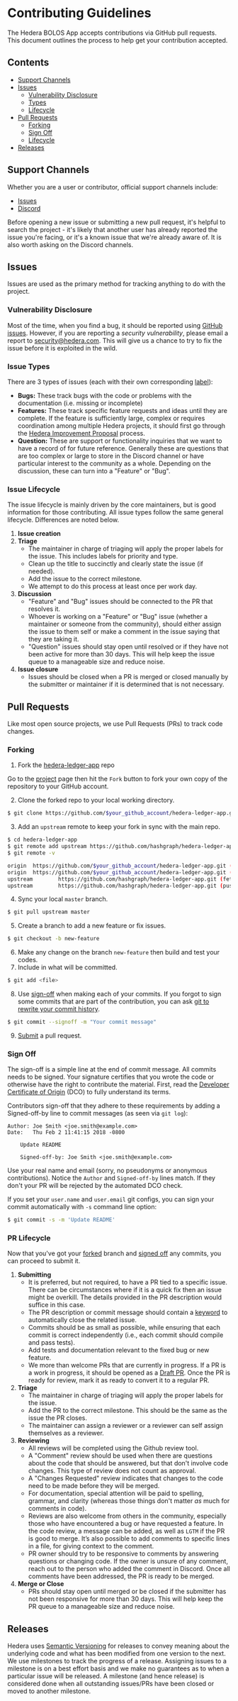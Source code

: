 # Contributing Guidelines

The Hedera BOLOS App accepts contributions via GitHub pull requests. This document outlines the
process to help get your contribution accepted.

## Contents

- [Support Channels](#support-channels)
- [Issues](#issues)
  - [Vulnerability Disclosure](#vulnerability-disclosure)
  - [Types](#issue-types)
  - [Lifecycle](#issue-lifecycle)
- [Pull Requests](#pull-requests)
  - [Forking](#forking)
  - [Sign Off](#sign-off)
  - [Lifecycle](#pr-lifecycle)
- [Releases](#releases)

## Support Channels

Whether you are a user or contributor, official support channels include:

- [Issues](https://github.com/hashgraph/hedera-ledger-app/issues)
- [Discord](https://discordapp.com/invite/FFb9YFX)

Before opening a new issue or submitting a new pull request, it's helpful to search the project -
it's likely that another user has already reported the issue you're facing, or it's a known issue
that we're already aware of. It is also worth asking on the Discord channels.

## Issues

Issues are used as the primary method for tracking anything to do with the project.

### Vulnerability Disclosure

Most of the time, when you find a bug, it should be reported using
[GitHub issues](https://github.com/hashgraph/hedera-ledger-app/issues). However, if
you are reporting a _security vulnerability_, please email a report to
[security@hedera.com](mailto:security@hedera.com). This will give
us a chance to try to fix the issue before it is exploited in the wild.

### Issue Types

There are 3 types of issues (each with their own corresponding [label](https://github.com/hashgraph/hedera-ledger-app/labels)):

- **Bugs:** These track bugs with the code or problems with the documentation (i.e. missing or incomplete)
- **Features:** These track specific feature requests and ideas until they are complete. If the feature is
  sufficiently large, complex or requires coordination among multiple Hedera projects, it should
  first go through the [Hedera Improvement Proposal](https://github.com/hashgraph/hip) process.
- **Question:** These are support or functionality inquiries that we want to have a record of for
  future reference. Generally these are questions that are too complex or large to store in the
  Discord channel or have particular interest to the community as a whole. Depending on the discussion,
  these can turn into a "Feature" or "Bug".

### Issue Lifecycle

The issue lifecycle is mainly driven by the core maintainers, but is good information for those
contributing. All issue types follow the same general lifecycle. Differences are noted below.

1. **Issue creation**
2. **Triage**
   - The maintainer in charge of triaging will apply the proper labels for the issue. This
     includes labels for priority and type.
   - Clean up the title to succinctly and clearly state the issue (if needed).
   - Add the issue to the correct milestone.
   - We attempt to do this process at least once per work day.
3. **Discussion**
   - "Feature" and "Bug" issues should be connected to the PR that resolves it.
   - Whoever is working on a "Feature" or "Bug" issue (whether a maintainer or someone from
     the community), should either assign the issue to them self or make a comment in the issue
     saying that they are taking it.
   - "Question" issues should stay open until resolved or if they have not been
     active for more than 30 days. This will help keep the issue queue to a manageable size and
     reduce noise.
4. **Issue closure**
   - Issues should be closed when a PR is merged or closed manually by the submitter or maintainer
     if it is determined that is not necessary.

## Pull Requests

Like most open source projects, we use Pull Requests (PRs) to track code changes.

### Forking

1. Fork the [hedera-ledger-app](https://github.com/hashgraph/hedera-ledger-app) repo

Go to the [project](https://github.com/hashgraph/hedera-ledger-app) page then hit the `Fork`
button to fork your own copy of the repository to your GitHub account.

2. Clone the forked repo to your local working directory.

```sh
$ git clone https://github.com/$your_github_account/hedera-ledger-app.git
```

3. Add an `upstream` remote to keep your fork in sync with the main repo.

```sh
$ cd hedera-ledger-app
$ git remote add upstream https://github.com/hashgraph/hedera-ledger-app.git
$ git remote -v

origin  https://github.com/$your_github_account/hedera-ledger-app.git (fetch)
origin  https://github.com/$your_github_account/hedera-ledger-app.git (push)
upstream        https://github.com/hashgraph/hedera-ledger-app.git (fetch)
upstream        https://github.com/hashgraph/hedera-ledger-app.git (push)
```

4. Sync your local `master` branch.

```sh
$ git pull upstream master
```

5. Create a branch to add a new feature or fix issues.

```sh
$ git checkout -b new-feature
```

6. Make any change on the branch `new-feature` then build and test your codes.
7. Include in what will be committed.

```sh
$ git add <file>
```

8. Use [sign-off](#sign-off) when making each of your commits. If you forgot to sign some commits
   that are part of the contribution, you can ask [git to rewrite your commit history](https://git-scm.com/book/en/v2/Git-Tools-Rewriting-History).

```sh
$ git commit --signoff -m "Your commit message"
```

9. [Submit](#pr-lifecycle) a pull request.

### Sign Off

The sign-off is a simple line at the end of commit message. All
commits needs to be signed. Your signature certifies that you wrote the code or
otherwise have the right to contribute the material. First, read the
[Developer Certificate of Origin](https://developercertificate.org/) (DCO) to
fully understand its terms.

Contributors sign-off that they adhere to these requirements by adding a Signed-off-by
line to commit messages (as seen via `git log`):

```
Author: Joe Smith <joe.smith@example.com>
Date:   Thu Feb 2 11:41:15 2018 -0800

    Update README

    Signed-off-by: Joe Smith <joe.smith@example.com>
```

Use your real name and email (sorry, no pseudonyms or anonymous contributions).
Notice the `Author` and `Signed-off-by` lines match. If they don't your PR will be
rejected by the automated DCO check.

If you set your `user.name` and `user.email` git configs, you can sign your
commit automatically with `-s` command line option:

```sh
$ git commit -s -m 'Update README'
```

### PR Lifecycle

Now that you've got your [forked](#forking) branch and [signed off](#sign-off) any commits, you can proceed to submit it.

1. **Submitting**
   - It is preferred, but not required, to have a PR tied to a specific issue. There can be
     circumstances where if it is a quick fix then an issue might be overkill. The details provided
     in the PR description would suffice in this case.
   - The PR description or commit message should contain a [keyword](https://help.github.com/en/articles/closing-issues-using-keywords)
     to automatically close the related issue.
   - Commits should be as small as possible, while ensuring that each commit is correct independently
     (i.e., each commit should compile and pass tests).
   - Add tests and documentation relevant to the fixed bug or new feature.
   - We more than welcome PRs that are currently in progress. If a PR is a work in progress,
     it should be opened as a [Draft PR](https://help.github.com/en/articles/about-pull-requests#draft-pull-requests).
     Once the PR is ready for review, mark it as ready to convert it to a regular PR.
2. **Triage**
   - The maintainer in charge of triaging will apply the proper labels for the issue.
   - Add the PR to the correct milestone. This should be the same as the issue the PR closes.
   - The maintainer can assign a reviewer or a reviewer can self assign themselves as a reviewer.
3. **Reviewing**
   - All reviews will be completed using the Github review tool.
   - A "Comment" review should be used when there are questions about the code that should be
     answered, but that don't involve code changes. This type of review does not count as approval.
   - A "Changes Requested" review indicates that changes to the code need to be made before they will be
     merged.
   - For documentation, special attention will be paid to spelling, grammar, and clarity
     (whereas those things don't matter _as_ much for comments in code).
   - Reviews are also welcome from others in the community, especially those who have encountered a bug or
     have requested a feature. In the code review, a message can be added, as well as `LGTM` if the PR is
     good to merge. It’s also possible to add comments to specific lines in a file, for giving context
     to the comment.
   - PR owner should try to be responsive to comments by answering questions or changing code. If the
     owner is unsure of any comment, reach out to the person who added the comment in Discord. Once all comments
     have been addressed, the PR is ready to be merged.
4. **Merge or Close**
   - PRs should stay open until merged or be closed if the submitter has not been responsive for more than 30 days.
     This will help keep the PR queue to a manageable size and reduce noise.

## Releases

Hedera uses [Semantic Versioning](https://semver.org) for releases to convey meaning about the
underlying code and what has been modified from one version to the next. We use milestones to
track the progress of a release. Assigning issues to a milestone is on a best effort basis and
we make no guarantees as to when a particular issue will be released. A milestone (and hence
release) is considered done when all outstanding issues/PRs have been closed or moved to another
milestone.
